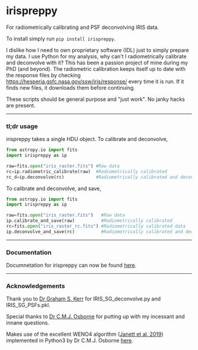 # irispreppy
For radiometrically calibrating and PSF deconvolving IRIS data.

To install simply run `pip install irispreppy`.

I dislike how I need to own proprietary software (IDL) just to simply prepare my data. I use Python for my analysis, why can't I radiometrically calibrate and deconvolve with it?
This has been a passion project of mine during my PhD (and beyond). The radiometric calibration keeps itself up to date with the response files by checking https://hesperia.gsfc.nasa.gov/ssw/iris/response/ every time it is run. If it finds new files, it downloads them before continuing.

These scripts should be general purpose and "just work". No janky hacks are present.

---

### tl;dr usage

irispreppy takes a single HDU object. To calibrate and deconvolve,

```python
from astropy.io import fits
import irispreppy as ip

raw=fits.open("iris_raster.fits") #Raw data
rc=ip.radiometric_calibrate(raw)  #Radiometrically calibrated
rc_d=ip.deconvolve(rc)            #Radiometrically calibrated and deconvolved
```

To calibrate and deconvolve, and save,

```python
from astropy.io import fits
import irispreppy as ip

raw=fits.open("iris_raster.fits")   #Raw data
ip.calibrate_and_save(raw)          #Radiometrically calibrated
rc=fits.open("iris_raster_rc.fits") #Radiometrically calibrated data
ip.deconvolve_and_save(rc)	        #Radiometrically calibrated and deconvolved
```

---

### Documentation

Documnetation for irispreppy can now be found [here](ofaaron3.github.io/irispreppy).

---

### Acknowledgements

Thank you to [Dr Graham S. Kerr](https://github.com/grahamkerr) for IRIS_SG_deconvolve.py and IRIS_SG_PSFs.pkl.

Special thanks to [Dr C.M.J. Osborne](https://github.com/Goobley) for putting up with my incessant and innane questions.

Makes use of the excellent WENO4 algorithm ([Janett et al. 2019](doi.org/10.1051/0004-6361/201834761)) implemented in Python3 by Dr C.M.J. Osborne [here](https://github.com/Goobley/Weno4Interpolation).
